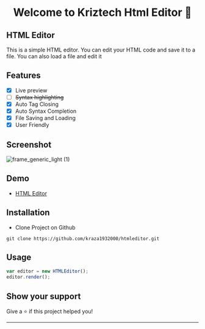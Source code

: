 <h1 align="center">Welcome to Kriztech Html Editor  👋</h1>  

## HTML Editor
This is a simple HTML editor. You can edit your HTML code and save it to a file. You can also load a file and edit it
## Features
* [x] Live preview
* [ ] ~~Syntax highlighting~~
* [x] Auto Tag Closing
* [x] Auto Syntax Completion
* [x] File Saving and Loading 
* [x] User Friendly
## Screenshot 
![frame_generic_light (1)](kraza1932000/htmleditor/scr.png)

## Demo
- [HTML Editor](https://kraza1932000.github.io/htmleditor)

## Installation
* Clone Project on Github
```
git clone https://github.com/kraza1932000/htmleditor.git
```
## Usage
```javascript
var editor = new HTMLEditor();
editor.render();
```


## Show your support
Give a ⭐️ if this project helped you!

***
